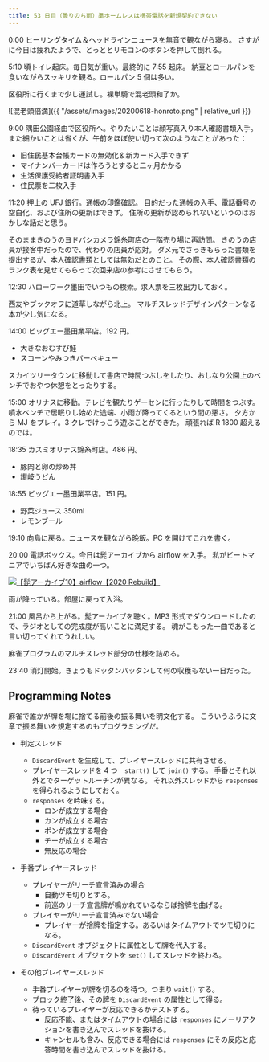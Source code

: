 ```yaml
---
title: 53 日目（曇りのち雨）準ホームレスは携帯電話を新規契約できない
---
```


0:00 ヒーリングタイム＆ヘッドラインニュースを無音で観ながら寝る。
さすがに今日は疲れたようで、とっととリモコンのボタンを押して倒れる。

5:10 頃トイレ起床。毎日気が重い。最終的に 7:55 起床。
納豆とロールパンを食いながらスッキリを観る。ロールパン 5 個は多い。

区役所に行くまで少し運試し。裸単騎で混老頭和了か。

![混老頭倍満]({{ "/assets/images/20200618-honroto.png" | relative_url }})

9:00 隅田公園経由で区役所へ。やりたいことは顔写真入り本人確認書類入手。
また細かいことは省くが、午前をほぼ使い切って次のようなことがあった：

* 旧住民基本台帳カードの無効化＆新カード入手できず
* マイナンバーカードは作ろうとすると二ヶ月かかる
* 生活保護受給者証明書入手
* 住民票を二枚入手

11:20 押上の UFJ 銀行。通帳の印鑑確認。
目的だった通帳の入手、電話番号の空白化、および住所の更新はできず。
住所の更新が認められないというのはおかしな話だと思う。

そのままきのうのヨドバシカメラ錦糸町店の一階売り場に再訪問。
きのうの店員が接客中だったので、代わりの店員が応対。
ダメ元でさっきもらった書類を提出するが、本人確認書類としては無効だとのこと。
その際、本人確認書類のランク表を見せてもらって次回来店の参考にさせてもらう。

12:30 ハローワーク墨田でいつもの検索。求人票を三枚出力しておく。

西友やブックオフに道草しながら北上。
マルチスレッドデザインパターンなる本が少し気になる。

14:00 ビッグエー墨田業平店。192 円。

* 大きなおむすび鮭
* スコーンやみつきバーベキュー

スカイツリータウンに移動して書店で時間つぶしをしたり、おしなり公園上のベンチでおやつ休憩をとったりする。

15:00 オリナスに移動。テレビを観たりゲーセンに行ったりして時間をつぶす。
噴水ベンチで居眠りし始めた途端、小雨が降ってくるという間の悪さ。
夕方から MJ をプレイ。3 クレでけっこう遊ぶことができた。
頑張れば R 1800 超えるのでは。

18:35 カスミオリナス錦糸町店。486 円。

* 豚肉と卵の炒め丼
* 讃岐うどん

18:55 ビッグエー墨田業平店。151 円。

* 野菜ジュース 350ml
* レモンブール

19:10 向島に戻る。ニュースを観ながら晩飯。PC を開けてこれを書く。

20:00 電話ボックス。今日は髭アーカイブから airflow を入手。
私がビートマニアでいちばん好きな曲の一つ。

[![【髭アーカイブ10】airflow【2020 Rebuild】](http://img.youtube.com/vi/HOWKSeF9n-g/0.jpg)](https://www.youtube.com/watch?v=HOWKSeF9n-g)

雨が降っている。部屋に戻って入浴。

21:00 風呂から上がる。髭アーカイブを聴く。MP3 形式でダウンロードしたので、ラジオとしての完成度が高いことに満足する。
魂がこもった一曲であると言い切ってくれてうれしい。

麻雀プログラムのマルチスレッド部分の仕様を詰める。

23:40 消灯開始。きょうもドッタンバッタンして何の収穫もない一日だった。

## Programming Notes

麻雀で誰かが牌を場に捨てる前後の振る舞いを明文化する。
こういうふうに文章で振る舞いを規定するのもプログラミングだ。

* 判定スレッド
  * `DiscardEvent` を生成して、プレイヤースレッドに共有させる。
  * プレイヤースレッドを 4 つ　`start()` して `join()` する。
    手番とそれ以外とでターゲットルーチンが異なる。
    それ以外スレッドから `responses` を得られるようにしておく。
  * `responses` を吟味する。
    * ロンが成立する場合
    * カンが成立する場合
    * ポンが成立する場合
    * チーが成立する場合
    * 無反応の場合

* 手番プレイヤースレッド
  * プレイヤーがリーチ宣言済みの場合
    * 自動ツモ切りとする。
    * 前巡のリーチ宣言牌が鳴かれているならば捨牌を曲げる。
  * プレイヤーがリーチ宣言済みでない場合
    * プレイヤーが捨牌を指定する。あるいはタイムアウトでツモ切りになる。
  * `DiscardEvent` オブジェクトに属性として牌を代入する。
  * `DiscardEvent` オブジェクトを `set()` してスレッドを終わる。

* その他プレイヤースレッド
  * 手番プレイヤーが牌を切るのを待つ。つまり `wait()` する。
  * ブロック終了後、その牌を `DiscardEvent` の属性として得る。
  * 待っているプレイヤーが反応できるかテストする。
    * 反応不能、またはタイムアウトの場合には `responses` にノーリアクションを書き込んでスレッドを抜ける。
    * キャンセルも含み、反応できる場合には `responses` にその反応と応答時間を書き込んでスレッドを抜ける。
